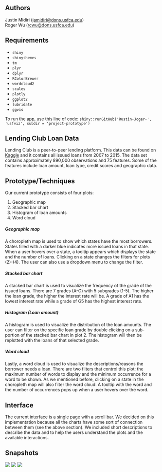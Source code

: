 ## Authors
Justin Midiri (jamidiri@dons.usfca.edu)  
Roger Wu (rcwu@dons.usfca.edu)

## Requirements

* `shiny`
* `shinythemes`
* `tm`
* `plyr`
* `dplyr`
* `RColorBrewer`
* `wordcloud2`
* `scales`
* `plotly`
* `ggplot2`
* `lubridate`
* `ggvis`

To run the app, use this line of code: `shiny::runGitHub('Rustin-Joger-', 'usfviz', subdir = 'project-prototype')`

## Lending Club Loan Data

Lending Club is a peer-to-peer lending platform. This data can be found on [Kaggle](https://www.kaggle.com/wendykan/lending-club-loan-data) and it contains all issued loans from 2007 to 2015. The data set contains approximately 890,000 observations and 75 features. Some of the features include loan amount, loan type, credit scores and geographic data.

## Prototype/Techniques

Our current prototype consists of four plots:

1. Geographic map
2. Stacked bar chart
3. Histogram of loan amounts
4. Word cloud

##### Geographic map

A choropleth map is used to show which states have the most borrowers. States filled with a darker blue indicates more issued loans in that state. When a user hovers over a state, a tooltip appears which displays the state and the number of loans. Clicking on a state changes the filters for plots (2)-(4). The user can also use a dropdown menu to change the filter.

##### Stacked bar chart
A stacked bar chart is used to visualize the frequency of the grade of the issued loans. There are 7 grades (A-G) with 5 subgrades (1-5). The higher the loan grade, the higher the interest rate will be. A grade of A1 has the lowest interest rate while a grade of G5 has the highest interest rate. 

##### Histogram (Loan amount)
A histogram is used to visualize the distribution of the loan amounts. The user can filter on the specific loan grade by double clicking on a sub-portion of the stacked bar chart in plot 2. The histogram will then be replotted with the loans of that selected grade.

##### Word cloud
Lastly, a word cloud is used to visualize the descriptions/reasons the borrower needs a loan. There are two filters that control this plot: the maximum number of words to display and the minimum occurrence for a word to be shown. As we mentioned before, clicking on a state in the choropleth map will also filter the word cloud. A tooltip with the word and the number of occurrences pops up when a user hovers over the word.

## Interface

The current interface is a single page with a scroll bar. We decided on this implementation because all the charts have some sort of connection between them (see the above section). We included short descriptions to describe the data and to help the users understand the plots and the available interactions.


## Snapshots
![](https://github.com/usfviz/Rustin-Joger-/blob/master/project-prototype/screenshots/map.png)
![](https://github.com/usfviz/Rustin-Joger-/blob/master/project-prototype/screenshots/charts.png)
![](https://github.com/usfviz/Rustin-Joger-/blob/master/project-prototype/screenshots/word_cloud.png)
